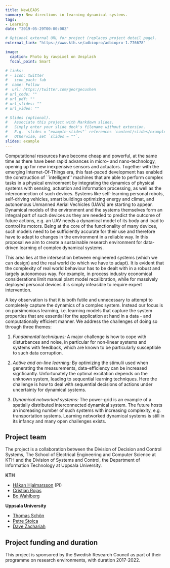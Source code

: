 ```yaml
---
title: NewLEADS
summary: New directions in learning dynamical systems.
tags:
- Learning
date: "2019-05-29T00:00:00Z"

# Optional external URL for project (replaces project detail page).
external_link: "https://www.kth.se/adbiopro/adbiopro-1.776678"

image:
  caption: Photo by rawpixel on Unsplash
  focal_point: Smart

# links:
# - icon: twitter
#   icon_pack: fab
#  name: Follow
#  url: https://twitter.com/georgecushen
# url_code: ""
# url_pdf: ""
# url_slides: ""
# url_video: ""

# Slides (optional).
#   Associate this project with Markdown slides.
#   Simply enter your slide deck's filename without extension.
#   E.g. `slides = "example-slides"` references `content/slides/example-slides.md`.
#   Otherwise, set `slides = ""`.
slides: example
---
```


Computational resources have become cheap and powerful, at the same time as there have been rapid advances in micro- and nano-technology, opening up for new inexpensive sensors and actuators. Together with the emerging Internet-Of-Things era, this fast-paced development has enabled the construction of ``intelligent'' machines that are able to perform  complex tasks in a physical environment by integrating the  dynamics of physical systems with sensing, actuation and information processing, as well as the interconnection of such devices. Systems like self-learning personal robots, self-driving vehicles, smart buildings optimizing energy and climat, and autonomous Unmanned Aerial Vechicles (UAVs) are starting to appear. Dynamical models of the environment and the systems themselves form an integral part of such devices as they are needed to predict the outcome of future actions, e.g. an UAV needs a dynamical model of its body and load to control its motors. Being at the core of the functionality of many devices, such models need to be sufficiently accurate for their use and therefore  have to adapt to changes in the environment in a reliable way. In this proposal we aim to create a sustainable research environment for data-driven learning of complex dynamical systems.

This area lies at the intersection between engineered systems (which we can design) and the real world (to which we have to adapt). It is evident that the complexity of real world behaviour has to be dealt with in a robust and largely autonomous way. For example, in process industry economical considerations limit manual plant model recalibration, while for massively deployed personal devices it is simply infeasible to require expert intervention.

A key observation is that it is both futile and unnecessary to attempt to completely capture the dynamics of a complex system. Instead our focus is on parsimonious learning, i.e. learning models that capture the system properties that are essential for the application at hand in a data - and computationally efficient manner. We address the challenges of doing so through three themes: 

1. *Fundamental techniques:* A major challenge is how to cope with disturbances and noise, in particular for non-linear systems and systems with feedback, which are known to be particularly susceptible to such data corruption.
  
2. *Active and on-line learning:* By optimizing the stimulii used when generating the measurements, data-efficiency can be increased signficantly. Unfortunately the optimal excitation depends on the unknown system, leading to sequential learning techniques. Here the challenge is how to deal with sequential decisions of actions under uncertainty for dynamical systems. 
  
3. *Dynamical networked systems:* The power-grid is an example of a spatially distributed interconnected dynamical system. The future hosts an increasing number of such systems with increasing complexity, e.g. transportation systems. Learning networked dynamical systems is still in its infancy and many open challenges exists. 

## Project team

The project is a collaboration between the Division of Decision and Control Systems, The School of Electrical Engineering and Computer Science at KTH and the Division of Systems and Control, the Department of Information Technology at Uppsala University.

**KTH**

* [Håkan Hjalmarsson](https://www.kth.se/profile/hjalmars) (PI)
* [Cristian Rojas](https://www.kth.se/profile/crro)
* [Bo Wahlberg](https://www.kth.se/profile/bo)

**Uppsala University**

* [Thomas Schön](http://user.it.uu.se/~thosc112/index.html)
* [Petre Stoica](http://user.it.uu.se/~ps/ps.html)
* [Dave Zachariah](https://www.it.uu.se/katalog/davza513)

## Project funding and duration

This project is sponsored by the Swedish Research Council as part of their programme on research environments, with duration 2017-2022. 
